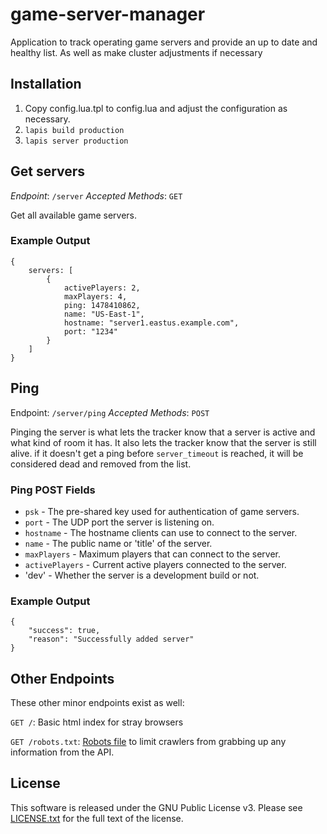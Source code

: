 # game-server-manager
Application to track operating game servers and provide an up to date and healthy list.  As well as make cluster adjustments if necessary

## Installation

1. Copy config.lua.tpl to config.lua and adjust the configuration as necessary.
2. `lapis build production`
3. `lapis server production`

## Get servers

*Endpoint*: `/server`
*Accepted Methods*: `GET`

Get all available game servers.

### Example Output

    {
        servers: [
            {
                activePlayers: 2,
                maxPlayers: 4,
                ping: 1478410862,
                name: "US-East-1",
                hostname: "server1.eastus.example.com",
                port: "1234"
            }
        ]
    }

## Ping

Endpoint: `/server/ping`
*Accepted Methods*: `POST`

Pinging the server is what lets the tracker know that a server is active and what kind of room it has.  It also lets the tracker know that the server is still alive.  if it doesn't get a ping before `server_timeout` is reached, it will be considered dead and removed from the list. 

### Ping POST Fields 

- `psk` - The pre-shared key used for authentication of game servers.
- `port` - The UDP port the server is listening on.
- `hostname` - The hostname clients can use to connect to the server.
- `name` - The public name or 'title' of the server.
- `maxPlayers` - Maximum players that can connect to the server.
- `activePlayers` - Current active players connected to the server.
- 'dev' - Whether the server is a development build or not.

### Example Output

    {
        "success": true,
        "reason": "Successfully added server"
    }

## Other Endpoints 

These other minor endpoints exist as well: 

`GET /`: Basic html index for stray browsers

`GET /robots.txt`: [Robots file](http://www.robotstxt.org/) to limit crawlers from grabbing up any information from the API.

## License

This software is released under the GNU Public License v3.  Please see [LICENSE.txt](LICENSE.txt) for the full text of the license.
